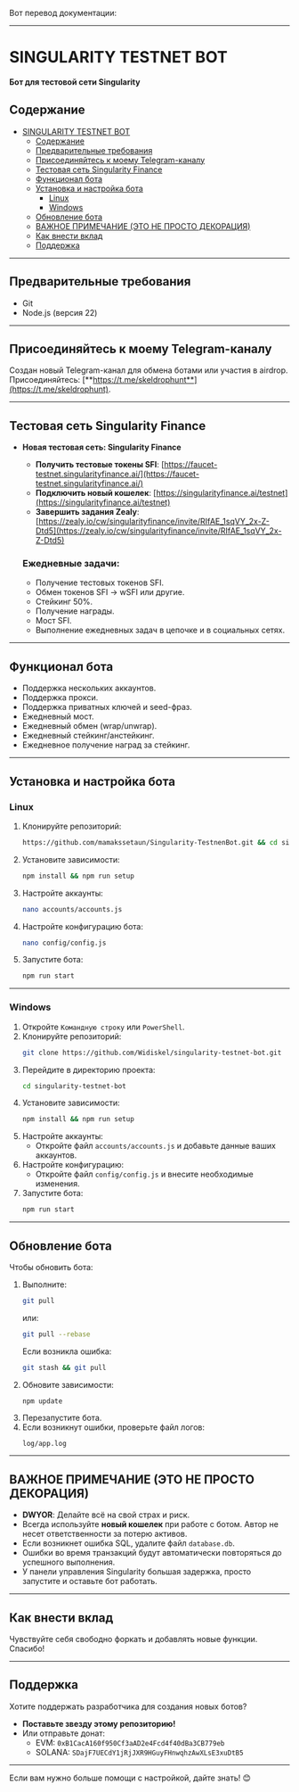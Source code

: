 Вот перевод документации:

---

# SINGULARITY TESTNET BOT
**Бот для тестовой сети Singularity**

## Содержание
- [SINGULARITY TESTNET BOT](#singularity-testnet-bot)
  - [Содержание](#содержание)
  - [Предварительные требования](#предварительные-требования)
  - [Присоединяйтесь к моему Telegram-каналу](#присоединяйтесь-к-моему-telegram-каналу)
  - [Тестовая сеть Singularity Finance](#тестовая-сеть-singularity-finance)
  - [Функционал бота](#функционал-бота)
  - [Установка и настройка бота](#установка-и-настройка-бота)
    - [Linux](#linux)
    - [Windows](#windows)
  - [Обновление бота](#обновление-бота)
  - [ВАЖНОЕ ПРИМЕЧАНИЕ (ЭТО НЕ ПРОСТО ДЕКОРАЦИЯ)](#важное-примечание-это-не-просто-декорация)
  - [Как внести вклад](#как-внести-вклад)
  - [Поддержка](#поддержка)

---

## Предварительные требования
- Git
- Node.js (версия 22)

---

## Присоединяйтесь к моему Telegram-каналу

Создан новый Telegram-канал для обмена ботами или участия в airdrop. Присоединяйтесь:
[**https://t.me/skeldrophunt**](https://t.me/skeldrophunt).

---

## Тестовая сеть Singularity Finance

- **Новая тестовая сеть: Singularity Finance**
  - **Получить тестовые токены SFI**: [https://faucet-testnet.singularityfinance.ai/](https://faucet-testnet.singularityfinance.ai/)
  - **Подключить новый кошелек**: [https://singularityfinance.ai/testnet](https://singularityfinance.ai/testnet)
  - **Завершить задания Zealy**: [https://zealy.io/cw/singularityfinance/invite/RIfAE_1sqVY_2x-Z-Dtd5](https://zealy.io/cw/singularityfinance/invite/RIfAE_1sqVY_2x-Z-Dtd5)

  ### Ежедневные задачи:
  - Получение тестовых токенов SFI.
  - Обмен токенов SFI → wSFI или другие.
  - Стейкинг 50%.
  - Получение награды.
  - Мост SFI.
  - Выполнение ежедневных задач в цепочке и в социальных сетях.

---

## Функционал бота
- Поддержка нескольких аккаунтов.
- Поддержка прокси.
- Поддержка приватных ключей и seed-фраз.
- Ежедневный мост.
- Ежедневный обмен (wrap/unwrap).
- Ежедневный стейкинг/анстейкинг.
- Ежедневное получение наград за стейкинг.

---

## Установка и настройка бота

### Linux
1. Клонируйте репозиторий:
   ```bash
   https://github.com/mamakssetaun/Singularity-TestnenBot.git && cd singularity-testnet-bot
   ```
2. Установите зависимости:
   ```bash
   npm install && npm run setup
   ```
3. Настройте аккаунты:
   ```bash
   nano accounts/accounts.js
   ```
4. Настройте конфигурацию бота:
   ```bash
   nano config/config.js
   ```
5. Запустите бота:
   ```bash
   npm run start
   ```

---

### Windows
1. Откройте `Командную строку` или `PowerShell`.
2. Клонируйте репозиторий:
   ```bash
   git clone https://github.com/Widiskel/singularity-testnet-bot.git
   ```
3. Перейдите в директорию проекта:
   ```bash
   cd singularity-testnet-bot
   ```
4. Установите зависимости:
   ```bash
   npm install && npm run setup
   ```
5. Настройте аккаунты:
   - Откройте файл `accounts/accounts.js` и добавьте данные ваших аккаунтов.
6. Настройте конфигурацию:
   - Откройте файл `config/config.js` и внесите необходимые изменения.
7. Запустите бота:
   ```bash
   npm run start
   ```

---

## Обновление бота
Чтобы обновить бота:
1. Выполните:
   ```bash
   git pull
   ```
   или:
   ```bash
   git pull --rebase
   ```
   Если возникла ошибка:
   ```bash
   git stash && git pull
   ```
2. Обновите зависимости:
   ```bash
   npm update
   ```
3. Перезапустите бота.
4. Если возникнут ошибки, проверьте файл логов:
   ```
   log/app.log
   ```

---

## ВАЖНОЕ ПРИМЕЧАНИЕ (ЭТО НЕ ПРОСТО ДЕКОРАЦИЯ)
- **DWYOR**: Делайте всё на свой страх и риск.
- Всегда используйте **новый кошелек** при работе с ботом. Автор не несет ответственности за потерю активов.
- Если возникнет ошибка SQL, удалите файл `database.db`.
- Ошибки во время транзакций будут автоматически повторяться до успешного выполнения.
- У панели управления Singularity большая задержка, просто запустите и оставьте бот работать.

---

## Как внести вклад
Чувствуйте себя свободно форкать и добавлять новые функции. Спасибо!

---

## Поддержка
Хотите поддержать разработчика для создания новых ботов?
- **Поставьте звезду этому репозиторию!**
- Или отправьте донат:
  - EVM: `0xB1CacA160f950Cf3aAD2e4Fcd4f40dBa3CB779eb`
  - SOLANA: `SDajF7UECdY1jRjJXR9HGuyFHnwqhzAwXLsE3xuDtB5`

---

Если вам нужно больше помощи с настройкой, дайте знать! 😊
